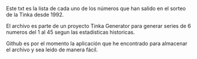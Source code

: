 Este txt es la lista de cada uno de los números que han salido en el sorteo de la Tinka desde 1992.

El archivo es parte de un proyecto Tinka Generator para generar series de 6 numeros del 1 al 45 segun las estadisticas historicas.

Github es por el momento la aplicación que he encontrado para almacenar el archivo y sea leido de manera fácil.

